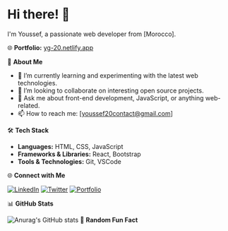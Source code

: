 # Hi there! 👋

I'm Youssef, a passionate web developer from [Morocco].

🌐 **Portfolio:** [yg-20.netlify.app](https://yg-20.netlify.app/)

🚀 **About Me**

- 🌱 I’m currently learning and experimenting with the latest web technologies.
- 👯 I’m looking to collaborate on interesting open source projects.
- 💬 Ask me about front-end development, JavaScript, or anything web-related.
- 📫 How to reach me: [youssef20contact@gmail.com]

🛠 **Tech Stack**

- **Languages:** HTML, CSS, JavaScript
- **Frameworks & Libraries:** React, Bootstrap
- **Tools & Technologies:** Git, VSCode

🌐 **Connect with Me**

[![LinkedIn](https://img.shields.io/badge/-LinkedIn-blue?style=flat-square&logo=LinkedIn&logoColor=white)](https://www.linkedin.com/in/yourlinkedinusername/)
[![Twitter](https://img.shields.io/badge/-Twitter-1DA1F2?style=flat-square&logo=Twitter&logoColor=white)](https://twitter.com/yourtwitterusername)
[![Portfolio](https://img.shields.io/badge/-Portfolio-black?style=flat-square&logo=dev.to&logoColor=white)](https://yg-20.netlify.app/)

📊 **GitHub Stats**

![Anurag's GitHub stats](https://github-readme-stats.vercel.app/api?username=Youssef-Ghafir&show_icons=true&theme=radical)
🌈 **Random Fun Fact**


